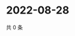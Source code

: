 # 2022-08-28

共 0 条

<!-- BEGIN WEIBO -->
<!-- 最后更新时间 Sun Aug 28 2022 19:13:35 GMT+0800 (China Standard Time) -->

<!-- END WEIBO -->
